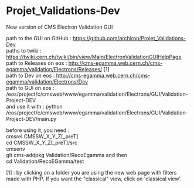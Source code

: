 # Projet_Validations-Dev
New version of CMS Electron Validation GUI

path to the GUI on GitHub : https://github.com/archiron/Projet_Validations-Dev <br>
paths to twiki : https://twiki.cern.ch/twiki/bin/view/Main/ElectronValidationGUIHelpPage <br>
path to Releases on eos : http://cms-egamma.web.cern.ch/cms-egamma/validation/Electrons/Releases/ [1] <br>
path to Dev on eos : http://cms-egamma.web.cern.ch/cms-egamma/validation/Electrons/Dev <br>
path to GUI on eos : /eos/project/c/cmsweb/www/egamma/validation/Electrons/GUI/Validation-Project-DEV <br>
and use it with : python /eos/project/c/cmsweb/www/egamma/validation/Electrons/GUI/Validation-Project-DEV/main.py <br>

before using it, you need : <br>
cmsrel CMSSW_X_Y_Z[_preT] <br>
cd CMSSW_X_Y_Z[_preT]/src <br>
cmsenv <br>
git cms-addpkg Validation/RecoEgamma and then <br>
cd Validation/RecoEGamma/test <br>


[1] : by clicking on a folder you are using the new web page with filters made with PHP. If you want the "classical" view, click on 'classical view'.  <br>
